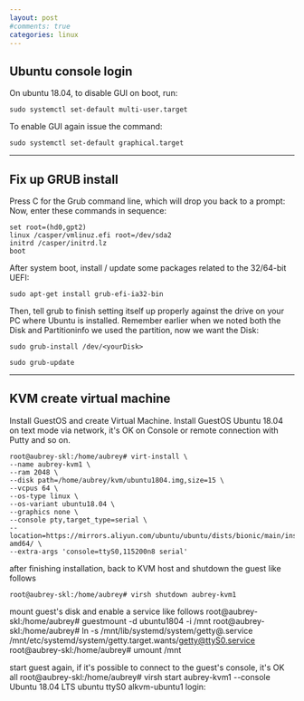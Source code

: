 ```yaml
---
layout: post
#comments: true
categories: linux
---
```


## Ubuntu console login
On ubuntu 18.04, to disable GUI on boot, run:

	sudo systemctl set-default multi-user.target

To enable GUI again issue the command:

	sudo systemctl set-default graphical.target

---

## Fix up GRUB install
Press C for the Grub command line, which will drop you back to a prompt:
Now, enter these commands in sequence:

	set root=(hd0,gpt2)
	linux /casper/vmlinuz.efi root=/dev/sda2
	initrd /casper/initrd.lz
	boot

After system boot, install / update some packages related to the 32/64-bit UEFI:

	sudo apt-get install grub-efi-ia32-bin

Then, tell grub to finish setting itself up properly against the drive on your PC where Ubuntu is installed. Remember earlier when we noted both the Disk and Partitioninfo we used the partition, now we want the Disk:

	sudo grub-install /dev/<yourDisk>

	sudo grub-update

---
## KVM create virtual machine
Install GuestOS and create Virtual Machine. Install GuestOS Ubuntu 18.04 on text mode via network, it's OK on Console or remote connection with Putty and so on.

	root@aubrey-skl:/home/aubrey# virt-install \
	--name aubrey-kvm1 \
	--ram 2048 \
	--disk path=/home/aubrey/kvm/ubuntu1804.img,size=15 \
	--vcpus 64 \
	--os-type linux \
	--os-variant ubuntu18.04 \
	--graphics none \
	--console pty,target_type=serial \
	--location=https://mirrors.aliyun.com/ubuntu/ubuntu/dists/bionic/main/installer-amd64/ \
	--extra-args 'console=ttyS0,115200n8 serial'

after finishing installation, back to KVM host and shutdown the guest like follows

	root@aubrey-skl:/home/aubrey# virsh shutdown aubrey-kvm1

mount guest's disk and enable a service like follows
	root@aubrey-skl:/home/aubrey# guestmount -d ubuntu1804 -i /mnt 
	root@aubrey-skl:/home/aubrey# ln -s /mnt/lib/systemd/system/getty@.service /mnt/etc/systemd/system/getty.target.wants/getty@ttyS0.service 
	root@aubrey-skl:/home/aubrey# umount /mnt

start guest again, if it's possible to connect to the guest's console, it's OK all
	root@aubrey-skl:/home/aubrey# virsh start aubrey-kvm1 --console 
	Ubuntu 18.04 LTS ubuntu ttyS0
	alkvm-ubuntu1 login:
